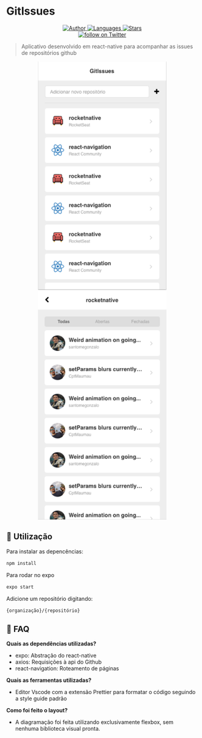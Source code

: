 # GitIssues

<p align="center">
    <a href="https://github.com/yagoernandes">
        <img src="https://img.shields.io/badge/Author-YagoErnandes-brightgreen" alt="Author" />
    </a>
    <a href="#">
        <img src="https://img.shields.io/github/languages/count/YagoErnandes/gitissues?color=brightgreen" alt="Languages" />
    </a>
    <a href="https://github.com/yagoernandes/gitissues/stargazers">
        <img src="https://img.shields.io/github/stars/YagoErnandes/gitissues?color=brightgreen" alt="Stars" />
    </a>
    <br />
    <a href="https://twitter.com/intent/follow?screen_name=yagoernandes">
        <img src="https://img.shields.io/twitter/follow/yagoernandes?style=social&logo=twitter"
            alt="follow on Twitter"></a>
</p>

> Aplicativo desenvolvido em react-native para acompanhar as issues de repositórios github

<p align="center">
    <img src=".github/home.png" height="600" width="auto"/>
    <img src=".github/issues.png" height="600" width="auto"/>
</p>

##  :construction_worker: Utilização

Para instalar as depencências:

```sh
npm install
```

Para rodar no expo

```sh
expo start
```

Adicione um repositório digitando:

```
{organização}/{repositório}
```

## :postbox: FAQ

**Quais as dependências utilizadas?**

- expo: Abstração do react-native
- axios: Requisições à api do Github
- react-navigation: Roteamento de páginas

**Quais as ferramentas utilizadas?**

- Editor Vscode com a extensão Prettier para formatar o código seguindo a style guide padrão

**Como foi feito o layout?**

- A diagramação foi feita utilizando exclusivamente flexbox, sem nenhuma biblioteca visual pronta.
